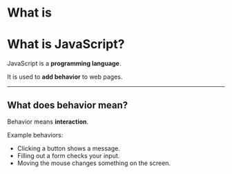 # What is
# What is JavaScript?

JavaScript is a **programming language**.

It is used to **add behavior** to web pages.

---

## What does behavior mean?

Behavior means **interaction**.

Example behaviors:
- Clicking a button shows a message.
- Filling out a form checks your input.
- Moving the mouse changes something on the screen.
